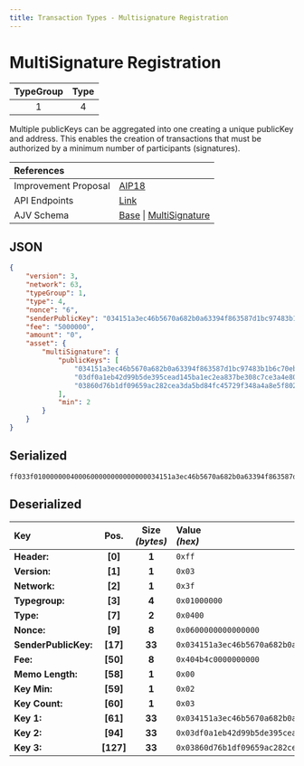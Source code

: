 ```yaml
---
title: Transaction Types - Multisignature Registration
---
```


# MultiSignature Registration

| TypeGroup | Type  |
| :-------: | :---: |
|     1     |   4   |

Multiple publicKeys can be aggregated into one creating a unique publicKey and address. This enables the creation of transactions that must be authorized by a minimum number of participants (signatures).

| References           |                                                                                                                                                                                                                                                                                                                            |
| :------------------- | :------------------------------------------------------------------------------------------------------------------------------------------------------------------------------------------------------------------------------------------------------------------------------------------------------------------------- |
| Improvement Proposal | [AIP18](https://github.com/ArkEcosystem/AIPs/blob/master/AIPS/aip-18.md)                                                                                                                                                                                                                                                   |
| API Endpoints        | [Link](/docs/api/public-rest-api/endpoints/transactions)                                                                                                                                                                                                                                                                   |
| AJV Schema           | [Base](https://github.com/Solar-network/core/blob/0c03aaf1feebb77bd33117110c358636bf14d9c0/packages/crypto/src/transactions/types/schemas.ts#L17-L46) \| [MultiSignature](https://github.com/Solar-network/core/blob/0c03aaf1feebb77bd33117110c358636bf14d9c0/packages/crypto/src/transactions/types/schemas.ts#L150-L191) |

## JSON

```json
{
    "version": 3,
    "network": 63,
    "typeGroup": 1,
    "type": 4,
    "nonce": "6",
    "senderPublicKey": "034151a3ec46b5670a682b0a63394f863587d1bc97483b1b6c70eb58e7f0aed192",
    "fee": "5000000",
    "amount": "0",
    "asset": {
        "multiSignature": {
            "publicKeys": [
                "034151a3ec46b5670a682b0a63394f863587d1bc97483b1b6c70eb58e7f0aed192",
                "03df0a1eb42d99b5de395cead145ba1ec2ea837be308c7ce3a4e8018b7efc7fdb8",
                "03860d76b1df09659ac282cea3da5bd84fc45729f348a4a8e5f802186be72dc17f"
            ],
            "min": 2
        }
    }
}
```

## Serialized

```shell
ff033f0100000004000600000000000000034151a3ec46b5670a682b0a63394f863587d1bc97483b1b6c70eb58e7f0aed192404b4c0000000000000203034151a3ec46b5670a682b0a63394f863587d1bc97483b1b6c70eb58e7f0aed19203df0a1eb42d99b5de395cead145ba1ec2ea837be308c7ce3a4e8018b7efc7fdb803860d76b1df09659ac282cea3da5bd84fc45729f348a4a8e5f802186be72dc17f
```

## Deserialized

| Key                  |   Pos.    | Size<br/>_(bytes)_ | Value<br/>_(hex)_                                                      |
| :------------------- | :-------: | :----------------: | :--------------------------------------------------------------------- |
| **Header:**          |  **[0]**  |       **1**        | `0xff`                                                                 |
| **Version:**         |  **[1]**  |       **1**        | `0x03`                                                                 |
| **Network:**         |  **[2]**  |       **1**        | `0x3f`                                                                 |
| **Typegroup:**       |  **[3]**  |       **4**        | `0x01000000`                                                           |
| **Type:**            |  **[7]**  |       **2**        | `0x0400`                                                               |
| **Nonce:**           |  **[9]**  |       **8**        | `0x0600000000000000`                                                   |
| **SenderPublicKey:** | **[17]**  |       **33**       | `0x034151a3ec46b5670a682b0a63394f863587d1bc97483b1b6c70eb58e7f0aed192` |
| **Fee:**             | **[50]**  |       **8**        | `0x404b4c0000000000`                                                   |
| **Memo Length:**     | **[58]**  |       **1**        | `0x00`                                                                 |
| **Key Min:**         | **[59]**  |       **1**        | `0x02`                                                                 |
| **Key Count:**       | **[60]**  |       **1**        | `0x03`                                                                 |
| **Key 1:**           | **[61]**  |       **33**       | `0x034151a3ec46b5670a682b0a63394f863587d1bc97483b1b6c70eb58e7f0aed192` |
| **Key 2:**           | **[94]**  |       **33**       | `0x03df0a1eb42d99b5de395cead145ba1ec2ea837be308c7ce3a4e8018b7efc7fdb8` |
| **Key 3:**           | **[127]** |       **33**       | `0x03860d76b1df09659ac282cea3da5bd84fc45729f348a4a8e5f802186be72dc17f` |
